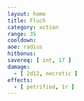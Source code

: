 ```yaml
---
layout: home
title: Fluch
category: action
range: 35
cooldown: 
aoe: radius
hitbonus:
savereq: [ int, 17 ]
damage:
  - [ 2d12, necrotic ]
effects:
  - [ petrified, 1r ]
---
```

